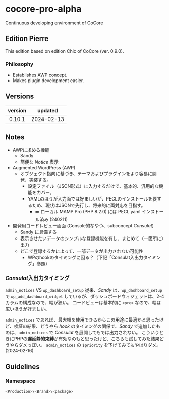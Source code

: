 # cocore-pro-alpha
Continuous developing environment of CoCore

## Edition Pierre
This edition based on edition Chic of CoCore (ver. 0.9.0).

### Philosophy
- Establishes AWP concept.
- Makes plugin development easier.

## Versions
| version | updated |
|:---:|:---:|
| 0.10.1 | 2024-02-13 |

## Notes
- AWPに求める機能
    - Sandy
    - 簡便な *Notice* 表示
- Augmented WordPress (AWP)
    - オブジェクト指向に基づき、テーマおよびプラグインをより容易に開発、実装する。
        - 設定ファイル（JSON形式）に入力するだけで、基本的、汎用的な機能をカバー。
        - YAMLのほうが入力面では好ましいが、PECLのインストールを要するため、現状はJSONで先行し、将来的に両対応を目指す。
            - ➡️ ローカル MAMP Pro (PHP 8.2.0) には PECL yaml インストール済み (240211)
- 開発用コードレビュー画面 (Console的なやつ、subconcept *Consulat*)
    - Sandy に具備する
    - 表示させたいデータのシンプルな登録機能を有し、まとめて（一箇所に）出力
    - どこで登録するかによって、一部データが出力されない可能性
        - WPのhookのタイミングに因る？（下記「Consulat入出力タイミング」参照）

### *Consulat*入出力タイミング
`admin_notices` VS `wp_dashboard_setup`
従来、*Sandy* は、`wp_dashboard_setup` で `wp_add_dashboard_widget` しているが、ダッシュボードウィジェットは、2-4カラムの構成なので、幅が狭い。
コードビューは基本的に `<pre>` なので、幅は広いほうが好ましい。

`admin_notices` であれば、最大幅を使用できるからこの用途に最適かと思ったけど、検証の結果、どうやら *hook* のタイミングの関係で、*Sandy* で追加したものは、`admin_notices` で *Consulat* を展開してもでは出力されない。
こういうときにPHPの**遅延静的束縛**が有効なのもと思ったけど、こちらも試してみた結果どうやらダメっぽい。
`admin_notices` の `$priority` を下げてみてもやはりダメ。(2024-02-16)

## Guidelines
### Namespace
```php
<Production>\<Brand>\<package>
```
